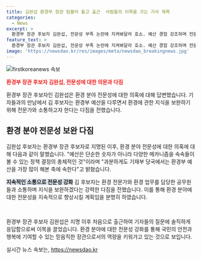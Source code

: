 ```yaml
---
title: 김완섭 환경부 장관 텀블러 들고 출근  사람들의 이목을 끄는 기사 제목
categories:
  - News
excerpt: >
  환경부 장관 후보자 김완섭, 전문성 부족 논란에 지켜봐달라 호소. 예산 경험 강조하며 전문가와 소통, 보완하겠다고 다짐. 환경 전문성 부족 우려에 대외협력, 타부처와의 협력, 소통 등 잘할 것이라며 답변. 환경과 산업계 이해관계 조정 가능성에 대한 지적에는 보시기 나름이고, 지켜봐달라고 답했다. aesta72c@newsis.com
feature_text: >
  환경부 장관 후보자 김완섭, 전문성 부족 논란에 지켜봐달라 호소. 예산 경험 강조하며 전문가와 소통, 보완하겠다고 다짐. 환경 전문성 부족 우려에 대외협력, 타부처와의 협력, 소통 등 잘할 것이라며 답변. 환경과 산업계 이해관계 조정 가능성에 대한 지적에는 보시기 나름이고, 지켜봐달라고 답했다. aesta72c@newsis.com
image: 'https://newsdao.kr/res/images/meta/newsdao_breakingnews.jpg'
---
```


<p><img src="https://newsdao.kr/res/images/meta/newsdao_breakingnews.jpg" alt="firstkoreanews 속보" /></p>

<p><b><span style="color: #ee2323;">환경부 장관 후보자 김완섭, 전문성에 대한 의문과 다짐</span></b></p>

<p>환경부 장관 후보자인 김완섭은 환경 분야 전문성에 대한 의혹에 대해 답변했습니다. 기자들과의 만남에서 김 후보자는 환경부 예산을 다루면서 환경에 관한 지식을 보완하기 위해 전문가와 소통하고자 한다는 다짐을 전했습니다.</p>

<h2 data-ke-size="size26">환경 분야 전문성 보완 다짐</h2>

<p>김완섭 후보자는 환경부 장관 후보자로 지명된 이후, 환경 분야 전문성에 대한 의혹에 대해 다음과 같이 말했습니다. "예산은 단순한 숫자가 아니라 다양한 메카니즘을 속속들이 볼 수 있는 정책 결정의 총체적인 것"이라며 "과분하게도 기재부 당국에서는 환경부 예산을 가장 많이 해본 축에 속한다"고 밝혔습니다.</p>

<p><b><span style="background-color: #21538527;">지속적인 소통으로 전문성 강화</span></b>
김 후보자는 환경 전문가와 환경 업무를 담당한 공무원들과 소통하며 지식을 보완하겠다는 강력한 다짐을 전했습니다. 이를 통해 환경 분야에 대한 전문성을 지속적으로 향상시킬 계획임을 분명히 하였습니다.</p>

<p data-ke-size="size16">&nbsp;</p>

<p>환경부 장관 후보자 김완섭은 지명 이후 처음으로 출근하여 기자들의 질문에 솔직하게 응답함으로써 이목을 끌었습니다. 환경 분야에 대한 전문성 강화를 통해 국민의 안전과 행복에 기여할 수 있는 믿음직한 장관으로서의 역량을 키워가고 있는 것으로 보입니다.</p>
실시간 뉴스 속보는, <a href="https://newsdao.kr" rel="dofollow">https://newsdao.kr</a>



